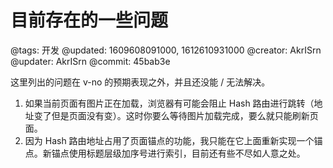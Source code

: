 # 目前存在的一些问题

@tags: 开发
@updated: 1609608091000, 1612610931000
@creator: AkrISrn
@updater: AkrISrn
@commit: 45bab3e

这里列出的问题在 v-no 的预期表现之外，并且还没能 / 无法解决。

1. 如果当前页面有图片正在加载，浏览器有可能会阻止 Hash 路由进行跳转（地址变了但是页面没有变）。这时你要么等待图片加载完成，要么就只能刷新页面。
1. 因为 Hash 路由地址占用了页面锚点的功能，我只能在它上面重新实现一个锚点。新锚点使用标题层级加序号进行索引，目前还有些不尽如人意之处。
